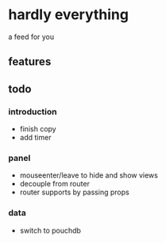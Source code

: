 # hardly everything
a feed for you

## features

## todo

### introduction
- finish copy
- add timer

### panel
- mouseenter/leave to hide and show views
- decouple from router
- router supports by passing props

### data
- switch to pouchdb
